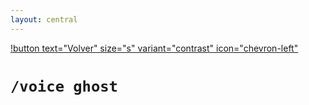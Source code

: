 ```yaml
---
layout: central
---
```


[!button text="Volver" size="s" variant="contrast" icon="chevron-left"](../voice.md)
# `/voice ghost`